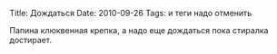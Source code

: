 Title: Дождаться
Date: 2010-09-26
Tags: и теги надо отменить

<div class="text"><p>Папина клюквенная крепка, а надо еще дождаться пока стиралка достирает.</p></div>